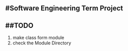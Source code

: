 #Software Engineering Term Project
-----

##TODO
-----
1. make class form module
2. check the Module Directory
